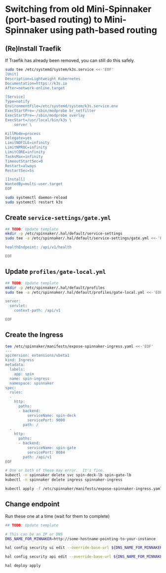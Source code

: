# Switching from old Mini-Spinnaker (port-based routing) to Mini-Spinnaker using path-based routing

## (Re)Install Traefik

If Traefik has already been removed, you can still do this safely.

```bash
sudo tee /etc/systemd/system/k3s.service <<-'EOF'
[Unit]
Description=Lightweight Kubernetes
Documentation=https://k3s.io
After=network-online.target

[Service]
Type=notify
EnvironmentFile=/etc/systemd/system/k3s.service.env
ExecStartPre=-/sbin/modprobe br_netfilter
ExecStartPre=-/sbin/modprobe overlay
ExecStart=/usr/local/bin/k3s \
    server \

KillMode=process
Delegate=yes
LimitNOFILE=infinity
LimitNPROC=infinity
LimitCORE=infinity
TasksMax=infinity
TimeoutStartSec=0
Restart=always
RestartSec=5s

[Install]
WantedBy=multi-user.target
EOF

sudo systemctl daemon-reload
sudo systemctl restart k3s
```

## Create `service-settings/gate.yml`

```bash
## TODO: Update template
mkdir -p /etc/spinnaker/.hal/default/service-settings
sudo tee -a /etc/spinnaker/.hal/default/service-settings/gate.yml <<-'EOF'

healthEndpoint: /api/v1/health

EOF
```

## Update `profiles/gate-local.yml`

```bash
## TODO: Update template
mkdir -p /etc/spinnaker/.hal/default/profiles
sudo tee -a /etc/spinnaker/.hal/default/profiles/gate-local.yml <<-'EOF'

server:
  servlet:
    context-path: /api/v1

EOF
```

## Create the Ingress

```bash
tee /etc/spinnaker/manifests/expose-spinnaker-ingress.yaml <<-'EOF'
---
apiVersion: extensions/vbeta1
kind: Ingress
metadata:
  labels:
    app: spin
  name: spin-ingress
  namespace: spinnaker
spec:
  rules:
  - 
    http:
      paths:
      - backend:
          serviceName: spin-deck
          servicePort: 9000
        path: /
  - 
    http:
      paths:
      - backend:
          serviceName: spin-gate
          servicePort: 8084
        path: /api/v1
EOF

# One or both of these may error.  It's fine.
kubectl -n spinnaker delete svc spin-deck-lb spin-gate-lb
kubectl -n spinnaker delete ingress spinnaker-ingress

kubectl apply -f /etc/spinnaker/manifests/expose-spinnaker-ingress.yaml
```

## Change endpoint

Run these one at a time (wait for them to complete)

```bash
## TODO: Update template

# This can be an IP or DNS
DNS_NAME_FOR_MINNAKER=http://some-hostname-pointing-to-your-instance

hal config security ui edit --override-base-url ${DNS_NAME_FOR_MINNAKER}

hal config security api edit --override-base-url ${DNS_NAME_FOR_MINNAKER}/api/v1

hal deploy apply
```
